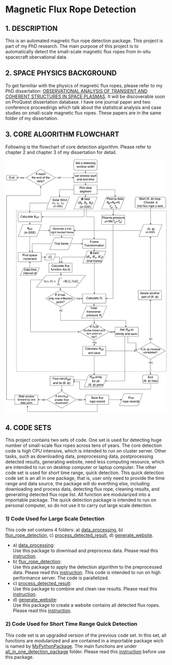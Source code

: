 # Magnetic Flux Rope Detection
## 1. DESCRIPTION
This is an automated magnetic flux rope detection package. This project is part of my PhD research. The main purpose of this project is to automatically detect the small-scale magnetic flux ropes from in-situ spacecraft obervational data.
## 2. SPACE PHYSICS BACKGROUND
To get farmiliar with the physics of magnetic flux ropes, please refer to my PhD dissertation: [OBSERVATIONAL ANALYSIS OF TRANSIENT AND COHERENT STRUCTURES IN SPACE PLASMAS](phd_dissertation/). It will be discoverable soon on ProQuest dissertation database. I have one journal paper and two conference proceedings which talk about the statistical analysis and case studies on small-scale magnetic flux ropes. These papers are in the same folder of my dissertation.
## 3. CORE ALGORITHM FLOWCHART
Following is the flowchart of core detection algorithm. Please refer to chapter 2 and chapter 3 of my dissertation for detail.

![flowchart](phd_dissertation/GS_flowchart_www_draw_io_v3_1.png)
## 4. CODE SETS
This project contains two sets of code. One set is used for detecting huge number of small-scale flux ropes across tens of years. The core detection code is high CPU intensive, which is intended to run on cluster server. Other tasks, such as downloading data, preprocessing data, postprocessing detected results, generating website, need less computing resource, which are intended to run on desktop computer or laptop computer. The other code set is used for short time range, quick detection. This quick detection code set is an all in one package, that is, user only need to provide the time range and data source, the package will do everthing else, including downloading and process data, detecting flux rope, cleaning results, and generating detected flux rope list. All function are modularized into a importable package. The quick detection package is intended to run on personal computer, so do not use it to carry out large scale detection.    
### 1) Code Used for Large Scale Detection
This code set contains 4 folders: a) [data_processing](data_processing/), b) [flux_rope_detection](\flux_rope_detection), c) [process_detected_result](process_detected_result/), d) [generate_website](generate_website/).
- a) [data_processing](data_processing/):  
     Use this package to download and preprocess data. Please read this [instruction](data_processing/README.md).
- b) [flux_rope_detection](\flux_rope_detection):  
     Use this package to apply the detection algorithm to the preprocessed data. Please read this [instruction](flux_rope_detection/README.md). This code is intended to run on high performance server. The code is parallelized.
- c) [process_detected_result](process_detected_result/):  
     Use this package to combine and clean raw results. Please read this [instruction](process_detected_result/README.md).
- d) [generate_website](generate_website/):  
     Use this package to create a website contains all detected flux ropes. Please read this [instruction](generate_website/README.md).
### 2) Code Used for Short Time Range Quick Detection
This code set is an upgraded version of the previous code set. In this set, all functions are modularized and are contained in a importable package wich is named by [MyPythonPackage](all_in_one_detection_package/MyPythonPackage/). The main functions are under [all_in_one_detection_package](all_in_one_detection_package/) folder. Please read this [instruction](all_in_one_detection_package/README.md) before use this package.

